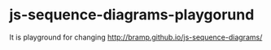 js-sequence-diagrams-playgorund
===============================

It is playground for changing http://bramp.github.io/js-sequence-diagrams/
